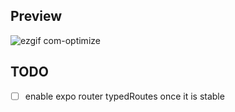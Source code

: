 ## Preview



![ezgif com-optimize](https://github.com/bryanltobing/chateo/assets/46083126/1ca69c1b-ad54-40c9-ac41-a26dc9d3425b)





## TODO

- [ ] enable expo router typedRoutes once it is stable
